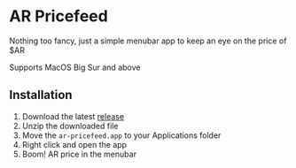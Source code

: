 # AR Pricefeed

Nothing too fancy, just a simple menubar app to keep an eye on the price of $AR

Supports MacOS Big Sur and above

## Installation

1. Download the latest [release](https://github.com/ankushKun/ar-pricefeed/releases)
2. Unzip the downloaded file
3. Move the `ar-pricefeed.app` to your Applications folder
4. Right click and open the app
5. Boom! AR price in the menubar

